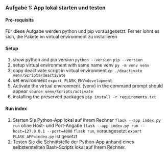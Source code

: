 ### Aufgabe 1: App lokal starten und testen
#### Pre-requisits
Für diese Aufgabe werden python und pip vorausgesetzt. 
Ferner lohnt es sich, die Pakete im virtual environment zu installieren  

#### Setup
1. show python and pip version
```python --version```
```pip --version```
2. setup virtual environment with same name venv
```py -m venv venv```
3. copy deactivate script in virtual environment
```cp ./deactivate venv/Scripts/deactivate```
4. set environment
```export FLASK_ENV=development```
5. Activate the virtual environment. (venv) in the command prompt should appear
```source venv/Scripts/activate```
6. installing the preserved packages
```pip install -r requirements.txt```


#### Run index
1. Starten Sie Python-App lokal auf Ihrem Rechner
```flask --app index.py run``` ohne Host- und Port-Angabe
```flask --app index.py run --host=127.0.0.1 --port=4000```
```flask run```, vorausgesetzt ```export FLASK_APP=index.py``` ist gesetzt
2. Testen Sie die Schnittstelle der Python-App anhand eines selbsterstellten 
Bash-Scripts lokal auf Ihrem Rechner.
